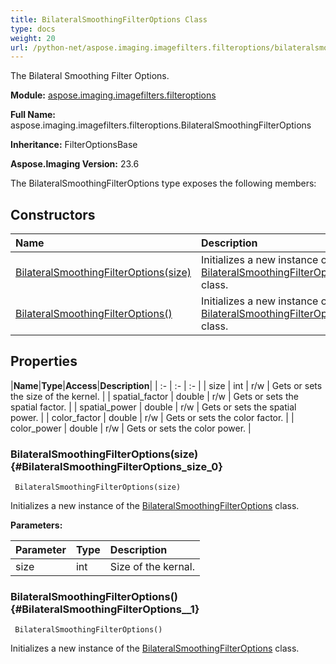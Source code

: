 ```yaml
---
title: BilateralSmoothingFilterOptions Class
type: docs
weight: 20
url: /python-net/aspose.imaging.imagefilters.filteroptions/bilateralsmoothingfilteroptions/
---
```


The Bilateral Smoothing Filter Options.

**Module:** [aspose.imaging.imagefilters.filteroptions](/imaging/python-net/aspose.imaging.imagefilters.filteroptions/)

**Full Name:** aspose.imaging.imagefilters.filteroptions.BilateralSmoothingFilterOptions

**Inheritance:** FilterOptionsBase

**Aspose.Imaging Version:** 23.6

The BilateralSmoothingFilterOptions type exposes the following members:
## **Constructors**
|**Name**|**Description**|
| :- | :- |
| [BilateralSmoothingFilterOptions(size)](#BilateralSmoothingFilterOptions_size_0) | Initializes a new instance of the [BilateralSmoothingFilterOptions](/imaging/python-net/aspose.imaging.imagefilters.filteroptions/bilateralsmoothingfilteroptions/) class. |
| [BilateralSmoothingFilterOptions()](#BilateralSmoothingFilterOptions__1) | Initializes a new instance of the [BilateralSmoothingFilterOptions](/imaging/python-net/aspose.imaging.imagefilters.filteroptions/bilateralsmoothingfilteroptions/) class. |
## **Properties**
|**Name**|**Type**|**Access**|**Description**|
| :- | :- | :- |
| size | int | r/w | Gets or sets the size of the kernel. |
| spatial_factor | double | r/w | Gets or sets the spatial factor. |
| spatial_power | double | r/w | Gets or sets the spatial power. |
| color_factor | double | r/w | Gets or sets the color factor. |
| color_power | double | r/w | Gets or sets the color power. |

### BilateralSmoothingFilterOptions(size) {#BilateralSmoothingFilterOptions_size_0}


```
 BilateralSmoothingFilterOptions(size) 
```

Initializes a new instance of the [BilateralSmoothingFilterOptions](/imaging/python-net/aspose.imaging.imagefilters.filteroptions/bilateralsmoothingfilteroptions/) class.

**Parameters:**

| Parameter | Type | Description |
| :- | :- | :- |
| size | int | Size of the kernal. |

### BilateralSmoothingFilterOptions() {#BilateralSmoothingFilterOptions__1}


```
 BilateralSmoothingFilterOptions() 
```

Initializes a new instance of the [BilateralSmoothingFilterOptions](/imaging/python-net/aspose.imaging.imagefilters.filteroptions/bilateralsmoothingfilteroptions/) class.

